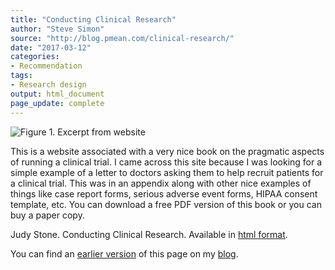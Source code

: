 ```yaml
---
title: "Conducting Clinical Research"
author: "Steve Simon"
source: "http://blog.pmean.com/clinical-research/"
date: "2017-03-12"
categories:
- Recommendation
tags:
- Research design
output: html_document
page_update: complete
---
```


![Figure 1. Excerpt from website](http://www.pmean.com/new-images/17/clinical-research01.png)

<div class="notes">

This is a website associated with a very nice book on the pragmatic aspects of running a clinical trial. I came across this site because I was looking for a simple example of a letter to doctors asking them to help recruit patients for a clinical trial. This was in an appendix along with other nice examples of things like case report forms, serious adverse event forms, HIPAA consent template, etc. You can download a free PDF version of this book or you can buy a paper copy.

Judy Stone. Conducting Clinical Research. Available in [html format][sto1].

You can find an [earlier version][sim1] of this page on my [blog][sim2].

[sim1]: http://blog.pmean.com/clinical-research/
[sim2]: http://blog.pmean.com

[sto1]: http://www.conductingclinicalresearch.com/index.php

</div>



